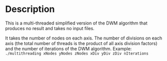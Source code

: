 # Description
This is a multi-threaded simplified version of the DWM algorithm that produces no result and takes no input files.

It takes the number of nodes on each axis. The number of divisions on each axis (the total number of threads is the product of all axis division factors) and the number of iterations of the DWM algorithm.
Example:
`./multithreading xNodes yNodes zNodes xDiv yDiv zDiv nIterations`